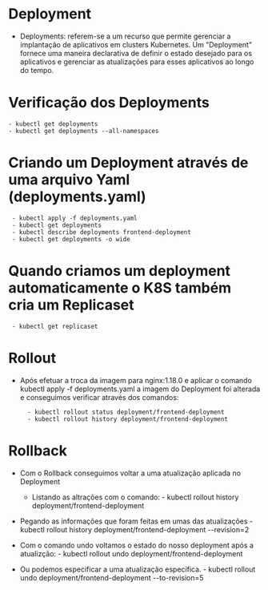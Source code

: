 
# Deployment

- Deployments:  referem-se a um recurso que permite gerenciar a implantação de aplicativos em clusters Kubernetes. Um "Deployment" fornece uma maneira declarativa de definir o estado desejado para os aplicativos e gerenciar as atualizações para esses aplicativos ao longo do tempo.

# Verificação dos Deployments
    - kubectl get deployments
    - kubectl get deployments --all-namespaces

# Criando um Deployment através de uma arquivo Yaml (deployments.yaml)
     - kubectl apply -f deployments.yaml
     - kubectl get deployments  
     - kubectl describe deployments frontend-deployment
     - kubectl get deployments -o wide

# Quando criamos um deployment automaticamente o K8S também cria um Replicaset
     - kubectl get replicaset

# Rollout
 - Após efetuar a troca da imagem para nginx:1.18.0 e aplicar o comando kubectl apply -f deployments.yaml a imagem do Deployment foi alterada e conseguimos verificar através dos comandos:

         - kubectl rollout status deployment/frontend-deployment
         - kubectl rollout history deployment/frontend-deployment

# Rollback
 - Com o Rollback conseguimos voltar a uma atualização aplicada no Deployment

   - Listando as altrações com o comando:
            - kubectl rollout history deployment/frontend-deployment

  - Pegando as informações que foram feitas em umas das atualizações
         - kubectl rollout history deployment/frontend-deployment --revision=2

  - Com o comando undo voltamos o estado do nosso deployment após a atualizção:
            - kubectl rollout undo deployment/frontend-deployment

  - Ou podemos especificar a uma atualização específica.
            - kubectl rollout undo deployment/frontend-deployment --to-revision=5
      


